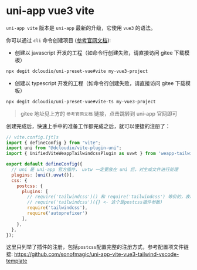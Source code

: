 # uni-app vue3 vite

`uni-app vite` 版本是 `uni-app` 最新的升级，它使用 `vue3` 的语法。

你可以通过 `cli` 命令创建项目 ([参考官网文档](https://uniapp.dcloud.net.cn/quickstart-cli.html)):

- 创建以 javascript 开发的工程（如命令行创建失败，请直接访问 gitee 下载模板）

```bash
npx degit dcloudio/uni-preset-vue#vite my-vue3-project
```

- 创建以 typescript 开发的工程（如命令行创建失败，请直接访问 gitee 下载模板）

```bash
npx degit dcloudio/uni-preset-vue#vite-ts my-vue3-project
```

> gitee 地址见上方的 `参考官网文档` 链接，点击跳转到 uni-app 官网即可

创建完成后，快速上手中的准备工作都完成之后，就可以便捷的注册了：

```js
// vite.config.[jt]s
import { defineConfig } from "vite";
import uni from "@dcloudio/vite-plugin-uni";
import { UnifiedViteWeappTailwindcssPlugin as uvwt } from 'weapp-tailwindcss/vite';

export default defineConfig({
  // uni 是 uni-app 官方插件， uvtw 一定要放在 uni 后，对生成文件进行处理
  plugins: [uni(),uvwt()],
  css: {
    postcss: {
      plugins: [
        // require('tailwindcss')() 和 require('tailwindcss') 等价的，表示什么参数都不传，如果你想传入参数
        // require('tailwindcss')({} <- 这个是postcss插件参数)
        require('tailwindcss'),
        require('autoprefixer')
      ],
    },
  },
});

```

这里只列举了插件的注册，包括`postcss`配置完整的注册方式，参考配置项文件链接: <https://github.com/sonofmagic/uni-app-vite-vue3-tailwind-vscode-template>
